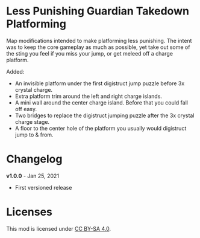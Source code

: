 Less Punishing Guardian Takedown Platforming
============================================

Map modifications intended to make platforming less punishing. The intent
was to keep the core gameplay as much as possible, yet take out some of the
sting you feel if you miss your jump, or get meleed off a charge platform.

Added:
* An invisible platform under the first digistruct jump puzzle before 3x crystal charge.
* Extra platform trim around the left and right charge islands.
* A mini wall around the center charge island. Before that you could fall off easy.
* Two bridges to replace the digistruct jumping puzzle after the 3x crystal charge stage.
* A floor to the center hole of the platform you usually would digistruct jump to & from.

Changelog
=========

**v1.0.0** - Jan 25, 2021
 * First versioned release

Licenses
========

This mod is licensed under [CC BY-SA 4.0](https://creativecommons.org/licenses/by-sa/4.0/).
